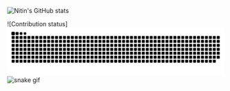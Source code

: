 ![Nitin's GitHub stats](https://github-readme-stats.vercel.app/api?username=nkthehustler&show_icons=true&theme=midnight-purple)

![Contribution status] <img src="https://raw.githubusercontent.com/Platane/snk/output/github-contribution-grid-snake.svg">
![snake gif](https://github.com/YOUR_USERNAME/YOUR_USERNAME/blob/output/github-contribution-grid-snake.gif)
